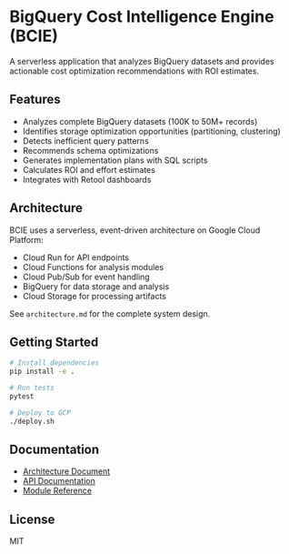 # BigQuery Cost Intelligence Engine (BCIE)

A serverless application that analyzes BigQuery datasets and provides actionable cost optimization recommendations with ROI estimates.

## Features

- Analyzes complete BigQuery datasets (100K to 50M+ records)
- Identifies storage optimization opportunities (partitioning, clustering)
- Detects inefficient query patterns
- Recommends schema optimizations
- Generates implementation plans with SQL scripts
- Calculates ROI and effort estimates
- Integrates with Retool dashboards

## Architecture

BCIE uses a serverless, event-driven architecture on Google Cloud Platform:

- Cloud Run for API endpoints
- Cloud Functions for analysis modules
- Cloud Pub/Sub for event handling
- BigQuery for data storage and analysis
- Cloud Storage for processing artifacts

See `architecture.md` for the complete system design.

## Getting Started

```bash
# Install dependencies
pip install -e .

# Run tests
pytest

# Deploy to GCP
./deploy.sh
```

## Documentation

- [Architecture Document](architecture.md)
- [API Documentation](docs/api.md)
- [Module Reference](docs/modules.md)

## License

MIT